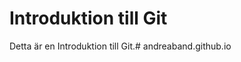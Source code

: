 # Introduktion till Git

Detta är en Introduktion till Git.#   a n d r e a b a n d . g i t h u b . i o  
 